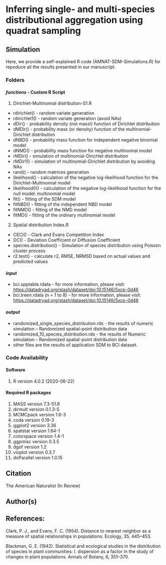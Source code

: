 # Inferring single- and multi-species distributional aggregation using quadrat sampling

## Simulation

Here, we provide a self-explained R code (AMNAT-SDM-Simulations.R) for repoduce all the results presented in our manuscript. 

###  **Folders**
#### *functions* - Custom R Script
1. Dirichlet-Multinomial distribution-S1.R
* rdirichlet()   - random variate generation
* rdirichlet1()  - random variate generation (avoid NAs)
* dDir()         - probability density (not mass!) function of Dirichlet distribution
* dMDir()        - probability mass (or density) function of the multinomial-Dirichlet distribution
* dNBD()         - probability mass function for independent negative binomial model 
* dNMD()         - probability mass function for negative multinomial model
* rMDir()        - simulation of multinomial-Dirichlet distribution
* rMDir1()       - simulation of multinomial-Dirichlet distribution by avoiding NAs
* rand()         - random matrices generation
* likelihood()   - calculation of the negative log-likelihood function for the Dirichlet-Multinomial model
* likelihood0()  - calculation of the negative log-likelihood function for the null model: multinomial model
* fit()          - fitting of the SDM model
* fitNBD()       - fitting of the independent NBD model
* fitNMD()       - fitting of the NMD model
* fitMD()        - fitting of the ordinary multinomial model
2. Spatial distribution Index.R
* CECI()         - Clark and Evans Competition Index
* DC()           - Deviation Coefficient or Diffusion Coefficient 
* species.distribution() - Simulation of species distribution using Poisson cluster process
* r2.test()      - calculate r2, RMSE, NRMSD based on actual values and predicted values
#### *input*
* bci.spptable.rdata           - for more information, please visit: https://datadryad.org/stash/dataset/doi:10.15146/5xcp-0d46
* bci.treen.rdata (n = 1 to 8) - for more information, please visit: https://datadryad.org/stash/dataset/doi:10.15146/5xcp-0d46
#### *output*
* randomized_single_species_distribution.rds - the results of numeric simulation – Randomized spatial-point distribution data
* randomized_10_species_distribution.rds     - the results of Numeric simulation – Randomized spatial-point distribution data
* other files are the results of application SDM to BCI dataset.

###  Code Availability
#### Software
1. R version 4.0.2 (2020-06-22)
#### Required R packages
1. MASS version 7.3-51.6
2. dirmult version 0.1.3-5
3. MCMCpack version 1.6-3
4. coda version 0.19-3
5. ggplot2 version 3.36
6. spatstat version 1.64-1
7. colorspace version 1.4-1
8. ggpmisc version 0.3.5
9. dgof version 1.2
10. vioplot version 0.3.7
11. doParallel version 1.0.15
## Citation

The American Naturalist (In Review)


## Author(s)

## References: 
Clark, P. J., and Evans, F. C. (1954). Distance to nearest neighbor as a measure of spatial relationships in populations. Ecology, 35, 445–453.

Blackman, G. E. (1942). Statistical and ecological studies in the distribution of species in plant communities: I. dispersion as a factor in the study of changes in plant populations. Annals of Botany, 6, 351–370. 
